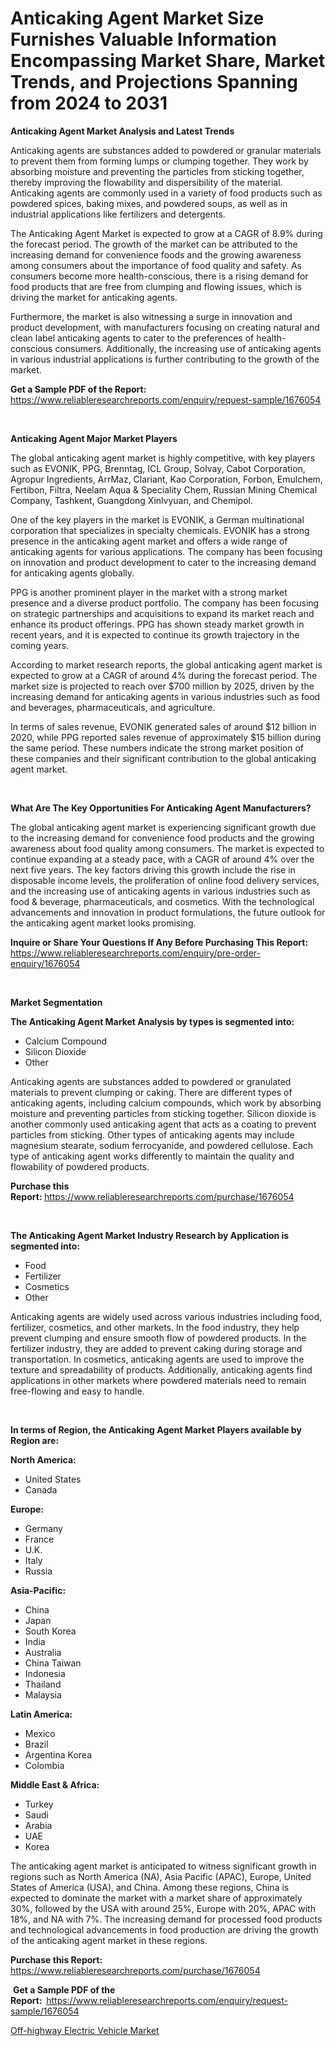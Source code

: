 <p><h1>Anticaking Agent Market Size Furnishes Valuable Information Encompassing Market Share, Market Trends, and Projections Spanning from 2024 to 2031</h1></p><p><strong>Anticaking Agent Market Analysis and Latest Trends</strong></p>
<p><p>Anticaking agents are substances added to powdered or granular materials to prevent them from forming lumps or clumping together. They work by absorbing moisture and preventing the particles from sticking together, thereby improving the flowability and dispersibility of the material. Anticaking agents are commonly used in a variety of food products such as powdered spices, baking mixes, and powdered soups, as well as in industrial applications like fertilizers and detergents.</p><p>The Anticaking Agent Market is expected to grow at a CAGR of 8.9% during the forecast period. The growth of the market can be attributed to the increasing demand for convenience foods and the growing awareness among consumers about the importance of food quality and safety. As consumers become more health-conscious, there is a rising demand for food products that are free from clumping and flowing issues, which is driving the market for anticaking agents.</p><p>Furthermore, the market is also witnessing a surge in innovation and product development, with manufacturers focusing on creating natural and clean label anticaking agents to cater to the preferences of health-conscious consumers. Additionally, the increasing use of anticaking agents in various industrial applications is further contributing to the growth of the market.</p></p>
<p><strong>Get a Sample PDF of the Report:&nbsp;</strong> <a href="https://www.reliableresearchreports.com/enquiry/request-sample/1676054">https://www.reliableresearchreports.com/enquiry/request-sample/1676054</a></p>
<p>&nbsp;</p>
<p><strong>Anticaking Agent Major Market Players</strong></p>
<p><p>The global anticaking agent market is highly competitive, with key players such as EVONIK, PPG, Brenntag, ICL Group, Solvay, Cabot Corporation, Agropur Ingredients, ArrMaz, Clariant, Kao Corporation, Forbon, Emulchem, Fertibon, Filtra, Neelam Aqua & Speciality Chem, Russian Mining Chemical Company, Tashkent, Guangdong Xinlvyuan, and Chemipol. </p><p>One of the key players in the market is EVONIK, a German multinational corporation that specializes in specialty chemicals. EVONIK has a strong presence in the anticaking agent market and offers a wide range of anticaking agents for various applications. The company has been focusing on innovation and product development to cater to the increasing demand for anticaking agents globally.</p><p>PPG is another prominent player in the market with a strong market presence and a diverse product portfolio. The company has been focusing on strategic partnerships and acquisitions to expand its market reach and enhance its product offerings. PPG has shown steady market growth in recent years, and it is expected to continue its growth trajectory in the coming years.</p><p>According to market research reports, the global anticaking agent market is expected to grow at a CAGR of around 4% during the forecast period. The market size is projected to reach over $700 million by 2025, driven by the increasing demand for anticaking agents in various industries such as food and beverages, pharmaceuticals, and agriculture.</p><p>In terms of sales revenue, EVONIK generated sales of around $12 billion in 2020, while PPG reported sales revenue of approximately $15 billion during the same period. These numbers indicate the strong market position of these companies and their significant contribution to the global anticaking agent market.</p></p>
<p>&nbsp;</p>
<p><strong>What Are The Key Opportunities For Anticaking Agent Manufacturers?</strong></p>
<p><p>The global anticaking agent market is experiencing significant growth due to the increasing demand for convenience food products and the growing awareness about food quality among consumers. The market is expected to continue expanding at a steady pace, with a CAGR of around 4% over the next five years. The key factors driving this growth include the rise in disposable income levels, the proliferation of online food delivery services, and the increasing use of anticaking agents in various industries such as food & beverage, pharmaceuticals, and cosmetics. With the technological advancements and innovation in product formulations, the future outlook for the anticaking agent market looks promising.</p></p>
<p><strong>Inquire or Share Your Questions If Any Before Purchasing This Report:</strong> <a href="https://www.reliableresearchreports.com/enquiry/pre-order-enquiry/1676054">https://www.reliableresearchreports.com/enquiry/pre-order-enquiry/1676054</a></p>
<p>&nbsp;</p>
<p><strong>Market Segmentation</strong></p>
<p><strong>The Anticaking Agent Market Analysis by types is segmented into:</strong></p>
<p><ul><li>Calcium Compound</li><li>Silicon Dioxide</li><li>Other</li></ul></p>
<p><p>Anticaking agents are substances added to powdered or granulated materials to prevent clumping or caking. There are different types of anticaking agents, including calcium compounds, which work by absorbing moisture and preventing particles from sticking together. Silicon dioxide is another commonly used anticaking agent that acts as a coating to prevent particles from sticking. Other types of anticaking agents may include magnesium stearate, sodium ferrocyanide, and powdered cellulose. Each type of anticaking agent works differently to maintain the quality and flowability of powdered products.</p></p>
<p><strong>Purchase this Report:&nbsp;</strong><a href="https://www.reliableresearchreports.com/purchase/1676054">https://www.reliableresearchreports.com/purchase/1676054</a></p>
<p>&nbsp;</p>
<p><strong>The Anticaking Agent Market Industry Research by Application is segmented into:</strong></p>
<p><ul><li>Food</li><li>Fertilizer</li><li>Cosmetics</li><li>Other</li></ul></p>
<p><p>Anticaking agents are widely used across various industries including food, fertilizer, cosmetics, and other markets. In the food industry, they help prevent clumping and ensure smooth flow of powdered products. In the fertilizer industry, they are added to prevent caking during storage and transportation. In cosmetics, anticaking agents are used to improve the texture and spreadability of products. Additionally, anticaking agents find applications in other markets where powdered materials need to remain free-flowing and easy to handle.</p></p>
<p>&nbsp;</p>
<p><strong>In terms of Region, the Anticaking Agent Market Players available by Region are:</strong></p>
<p>
    <p> <strong> North America: </strong>
        <ul>
            <li>United States</li>
            <li>Canada</li>
        </ul>
        </p> 
    <p> <strong> Europe: </strong>
        <ul>
            <li>Germany</li>
            <li>France</li>
            <li>U.K.</li>
            <li>Italy</li>
            <li>Russia</li>
        </ul>
        </p> 
    <p> <strong> Asia-Pacific: </strong>
        <ul>
            <li>China</li>
            <li>Japan</li>
            <li>South Korea</li>
            <li>India</li>
            <li>Australia</li>
            <li>China Taiwan</li>
            <li>Indonesia</li>
            <li>Thailand</li>
            <li>Malaysia</li>
        </ul>
        </p> 
    <p> <strong> Latin America: </strong>
        <ul>
            <li>Mexico</li>
            <li>Brazil</li>
            <li>Argentina Korea</li>
            <li>Colombia</li>
        </ul>
        </p> 
    <p> <strong> Middle East & Africa: </strong>
        <ul>
            <li>Turkey</li>
            <li>Saudi</li>
            <li>Arabia</li>
            <li>UAE</li>
            <li>Korea</li>
        </ul>
    </p>
    </p>
<p><p>The anticaking agent market is anticipated to witness significant growth in regions such as North America (NA), Asia Pacific (APAC), Europe, United States of America (USA), and China. Among these regions, China is expected to dominate the market with a market share of approximately 30%, followed by the USA with around 25%, Europe with 20%, APAC with 18%, and NA with 7%. The increasing demand for processed food products and technological advancements in food production are driving the growth of the anticaking agent market in these regions.</p></p>
<p><strong>Purchase this Report: </strong><a href="https://www.reliableresearchreports.com/purchase/1676054">https://www.reliableresearchreports.com/purchase/1676054</a></p>
<p>&nbsp;<strong>Get a Sample PDF of the Report:&nbsp;&nbsp;</strong><a href="https://www.reliableresearchreports.com/enquiry/request-sample/1676054">https://www.reliableresearchreports.com/enquiry/request-sample/1676054</a></p>
<p><strong></strong></p>
<p><p><a href="https://gamy-alyssum-396.notion.site/Global-Off-highway-Electric-Vehicle-Market-by-Types-Applications-and-Major-Players-with-Regional--dcaf23aa64cb4bd6805ecd809940001d">Off-highway Electric Vehicle Market</a></p></p>